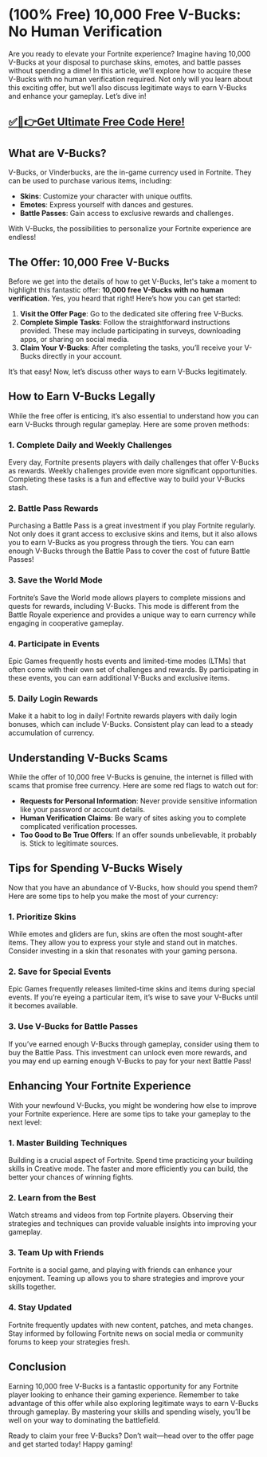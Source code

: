 # (100% Free) 10,000 Free V-Bucks: No Human Verification

Are you ready to elevate your Fortnite experience? Imagine having 10,000 V-Bucks at your disposal to purchase skins, emotes, and battle passes without spending a dime! In this article, we’ll explore how to acquire these V-Bucks with no human verification required. Not only will you learn about this exciting offer, but we’ll also discuss legitimate ways to earn V-Bucks and enhance your gameplay. Let’s dive in!

## [✅🔴👉Get Ultimate Free Code Here!](https://mrlyons.online/giftcards/)

## What are V-Bucks?

V-Bucks, or Vinderbucks, are the in-game currency used in Fortnite. They can be used to purchase various items, including:

- **Skins**: Customize your character with unique outfits.
- **Emotes**: Express yourself with dances and gestures.
- **Battle Passes**: Gain access to exclusive rewards and challenges.

With V-Bucks, the possibilities to personalize your Fortnite experience are endless!

## The Offer: 10,000 Free V-Bucks

Before we get into the details of how to get V-Bucks, let's take a moment to highlight this fantastic offer: **10,000 free V-Bucks with no human verification.** Yes, you heard that right! Here’s how you can get started:

1. **Visit the Offer Page**: Go to the dedicated site offering free V-Bucks.
2. **Complete Simple Tasks**: Follow the straightforward instructions provided. These may include participating in surveys, downloading apps, or sharing on social media.
3. **Claim Your V-Bucks**: After completing the tasks, you’ll receive your V-Bucks directly in your account.

It’s that easy! Now, let’s discuss other ways to earn V-Bucks legitimately.

## How to Earn V-Bucks Legally

While the free offer is enticing, it’s also essential to understand how you can earn V-Bucks through regular gameplay. Here are some proven methods:

### 1. Complete Daily and Weekly Challenges

Every day, Fortnite presents players with daily challenges that offer V-Bucks as rewards. Weekly challenges provide even more significant opportunities. Completing these tasks is a fun and effective way to build your V-Bucks stash.

### 2. Battle Pass Rewards

Purchasing a Battle Pass is a great investment if you play Fortnite regularly. Not only does it grant access to exclusive skins and items, but it also allows you to earn V-Bucks as you progress through the tiers. You can earn enough V-Bucks through the Battle Pass to cover the cost of future Battle Passes!

### 3. Save the World Mode

Fortnite’s Save the World mode allows players to complete missions and quests for rewards, including V-Bucks. This mode is different from the Battle Royale experience and provides a unique way to earn currency while engaging in cooperative gameplay.

### 4. Participate in Events

Epic Games frequently hosts events and limited-time modes (LTMs) that often come with their own set of challenges and rewards. By participating in these events, you can earn additional V-Bucks and exclusive items.

### 5. Daily Login Rewards

Make it a habit to log in daily! Fortnite rewards players with daily login bonuses, which can include V-Bucks. Consistent play can lead to a steady accumulation of currency.

## Understanding V-Bucks Scams

While the offer of 10,000 free V-Bucks is genuine, the internet is filled with scams that promise free currency. Here are some red flags to watch out for:

- **Requests for Personal Information**: Never provide sensitive information like your password or account details.
- **Human Verification Claims**: Be wary of sites asking you to complete complicated verification processes.
- **Too Good to Be True Offers**: If an offer sounds unbelievable, it probably is. Stick to legitimate sources.

## Tips for Spending V-Bucks Wisely

Now that you have an abundance of V-Bucks, how should you spend them? Here are some tips to help you make the most of your currency:

### 1. Prioritize Skins

While emotes and gliders are fun, skins are often the most sought-after items. They allow you to express your style and stand out in matches. Consider investing in a skin that resonates with your gaming persona.

### 2. Save for Special Events

Epic Games frequently releases limited-time skins and items during special events. If you’re eyeing a particular item, it’s wise to save your V-Bucks until it becomes available.

### 3. Use V-Bucks for Battle Passes

If you’ve earned enough V-Bucks through gameplay, consider using them to buy the Battle Pass. This investment can unlock even more rewards, and you may end up earning enough V-Bucks to pay for your next Battle Pass!

## Enhancing Your Fortnite Experience

With your newfound V-Bucks, you might be wondering how else to improve your Fortnite experience. Here are some tips to take your gameplay to the next level:

### 1. Master Building Techniques

Building is a crucial aspect of Fortnite. Spend time practicing your building skills in Creative mode. The faster and more efficiently you can build, the better your chances of winning fights.

### 2. Learn from the Best

Watch streams and videos from top Fortnite players. Observing their strategies and techniques can provide valuable insights into improving your gameplay.

### 3. Team Up with Friends

Fortnite is a social game, and playing with friends can enhance your enjoyment. Teaming up allows you to share strategies and improve your skills together.

### 4. Stay Updated

Fortnite frequently updates with new content, patches, and meta changes. Stay informed by following Fortnite news on social media or community forums to keep your strategies fresh.

## Conclusion

Earning 10,000 free V-Bucks is a fantastic opportunity for any Fortnite player looking to enhance their gaming experience. Remember to take advantage of this offer while also exploring legitimate ways to earn V-Bucks through gameplay. By mastering your skills and spending wisely, you’ll be well on your way to dominating the battlefield.

Ready to claim your free V-Bucks? Don’t wait—head over to the offer page and get started today! Happy gaming!
